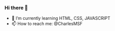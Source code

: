 ### Hi there 👋


- 🌱 I’m currently learning HTML, CSS, JAVASCRIPT
- 📫 How to reach me: @CharlesMSF

